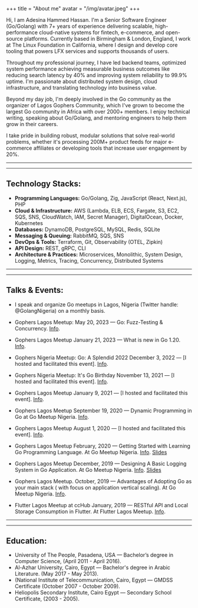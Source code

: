 +++
title = "About me"
avatar = "/img/avatar.jpeg"
+++

Hi, I am Adesina Hammed Hassan. I'm a Senior Software Engineer (Go/Golang) with 7+ years of experience delivering scalable, high-performance cloud-native systems for fintech, e-commerce, and open-source platforms. Currently based in Birmingham & London, England, I work at The Linux Foundation in California, where I design and develop core tooling that powers LFX services and supports thousands of users.

Throughout my professional journey, I have led backend teams, optimized system performance achieving measurable business outcomes like reducing search latency by 40% and improving system reliability to 99.9% uptime. I'm passionate about distributed system design, cloud infrastructure, and translating technology into business value.

Beyond my day job, I'm deeply involved in the Go community as the organizer of Lagos Gophers Community, which I've grown to become the largest Go community in Africa with over 2000+ members. I enjoy technical writing, speaking about Go/Golang, and mentoring engineers to help them grow in their careers.

I take pride in building robust, modular solutions that solve real-world problems, whether it's processing 200M+ product feeds for major e-commerce affiliates or developing tools that increase user engagement by 20%.


-----------------------------------
-----------------------------------

Technology Stacks:
-
* **Programming Languages:** Go/Golang, Zig, JavaScript (React, Next.js), PHP
* **Cloud & Infrastructure:** AWS (Lambda, ELB, ECS, Fargate, S3, EC2, SQS, SNS, CloudWatch, IAM, Secret Manager), DigitalOcean, Docker, Kubernetes
* **Databases:** DynamoDB, PostgreSQL, MySQL, Redis, SQLite
* **Messaging & Queuing:** RabbitMQ, SQS, SNS
* **DevOps & Tools:** Terraform, Git, Observability (OTEL, Zipkin)
* **API Design:** REST, gRPC, CLI
* **Architecture & Practices:** Microservices, Monolithic, System Design, Logging, Metrics, Tracing, Concurrency, Distributed Systems


-----------------------------------
-----------------------------------


Talks & Events:
-
* I speak and organize Go meetups in Lagos, Nigeria (Twitter handle: @GolangNigeria) on a monthly basis.

* Gophers Lagos Meetup: 
May 20, 2023 — Go: Fuzz-Testing & Concurrency. [Info]( https://www.meetup.com/golangnigeria/events/293579848/).

* Gophers Lagos Meetup
January 21, 2023 — What is new in Go 1.20. [Info](https://www.meetup.com/golangnigeria/events/291056777/).

* Gophers Nigeria Meetup: Go: A Splendid 2022
December 3, 2022 — [I hosted and facilitated this event]. [Info](https://www.meetup.com/golangnigeria/events/290017512/).

* Gophers Nigeria Meetup: It's Go Birthday
November 13, 2021 — [I hosted and facilitated this event]. [Info](https://www.meetup.com/golangnigeria/events/281969887/).

* Gophers Lagos Meetup
January 9, 2021 — [I hosted and facilitated this event]. [Info](https://www.meetup.com/golangnigeria/events/274776873/).

* Gophers Lagos Meetup
September 19, 2020 — Dynamic Programming in Go at Go Meetup Nigeria. [Info](https://www.meetup.com/golangnigeria/events/273304231/).

* Gophers Lagos Meetup
August 1, 2020 — [I hosted and facilitated this event]. [Info](https://www.meetup.com/golangnigeria/events/272231123/). 

* Gophers Lagos Meetup
February, 2020 — Getting Started with Learning Go Programming Language. At Go Meetup Nigeria. [Info](https://www.meetup.com/GolangNigeria/events/268265927/). [Slides](https://docs.google.com/presentation/d/1fxABjRUpel8_MJYNZn3m_oBRk6oiMP-qadGg6KkTKwA/edit?usp=sharing)

* Gophers Lagos Meetup
December, 2019 — Designing A Basic Logging System in Go Application. At Go Meetup Nigeria. [Info](https://www.meetup.com/GolangNigeria/events/267184204/). [Slides]( https://docs.google.com/presentation/d/1ZN1-OPuvMf2KQcHgXNYzkAVpmmngu8c1y8I3vSHNFT4/edit?usp=sharing)

* Gophers Lagos Meetup.
October, 2019 — Advantages of Adopting Go as your main stack ( with focus on application vertical scaling). At Go Meetup Nigeria. [Info](https://www.meetup.com/GolangNigeria/events/265507431/).

* Flutter Lagos Meetup at ccHub
January, 2019 — RESTful API and Local Storage Consumption in Flutter. At Flutter Lagos Meetup. [Info](https://docs.google.com/presentation/d/1aNT9xlc8wNSlKa_y_Hj4s7SIU7dOFXFHH0X9P8afB14/edit#slide=id.gc6f9e470d_0_0).

-----------------------------------
-----------------------------------


Education:
-

* University of The People, Pasadena, USA — Bachelor’s degree in Computer Science, (April 2011 - April 2016).
* Al-Azhar University, Cairo, Egypt — Bachelor's degree in Arabic Literature. 
(May 2017 - May 2013).
* (National Institute of Telecommunication, Cairo, Egypt — GMDSS Certificate 
(October 2007 - October 2009).
* Heliopolis Secondary Institute, Cairo Egypt — Secondary School Certificate, 
(2003 - 2005).